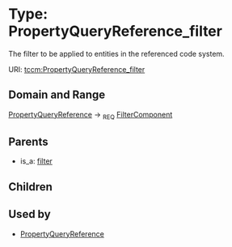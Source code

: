 
# Type: PropertyQueryReference_filter


The filter to be applied to entities in the referenced code system.

URI: [tccm:PropertyQueryReference_filter](https://hotecosystem.org/tccm/PropertyQueryReference_filter)


## Domain and Range

[PropertyQueryReference](PropertyQueryReference.md) ->  <sub>REQ</sub> [FilterComponent](FilterComponent.md)

## Parents

 *  is_a: [filter](filter.md)

## Children


## Used by

 * [PropertyQueryReference](PropertyQueryReference.md)

